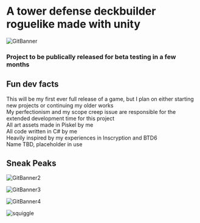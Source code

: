# A tower defense deckbuilder roguelike made with unity  
![GitBanner](https://github.com/user-attachments/assets/cd5fbd6a-804a-4db2-b377-d5a4da266de0)
### Project to be publically released for beta testing in a few months  


## Fun dev facts
This will be my first ever full release of a game, but I plan on either starting new projects or continuing my older works  
My perfectionism and my scope creep issue are responsible for the extended development time for this project  
All art assets made in Piskel by me  
All code written in C# by me  
Heavily inspired by my experiences in Inscryption and BTD6  
Name TBD, placeholder in use  

## Sneak Peaks

![GitBanner2](https://github.com/user-attachments/assets/43b62484-30e5-46eb-9cdf-afec481a1c7c)

![GitBanner3](https://github.com/user-attachments/assets/a309d4de-b2de-414b-afc2-8b4deb3b9008)

![GitBanner4](https://github.com/user-attachments/assets/15b30c12-8cd2-434d-93c2-6d74966d63a3)

![squiggle](https://github.com/user-attachments/assets/5a6bde13-0c19-4f38-896b-9153ee4850f1)


